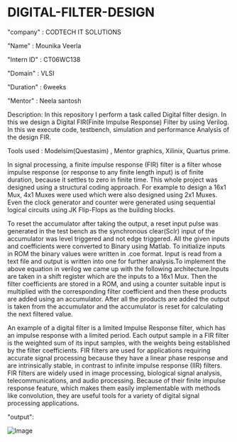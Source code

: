 # DIGITAL-FILTER-DESIGN

"company" : CODTECH IT SOLUTIONS

"Name"  : Mounika Veerla

"Intern ID"  : CT06WC138

"Domain"   :  VLSI

"Duration"   : 6weeks

"Mentor"    :  Neela santosh

Description: 
  In this repository I perform a task called Digital filter design. In this we design a Digital FIR(Finite Impulse Response) Filter by using Verilog. In this we execute code, testbench, simulation and performance Analysis of the design FIR.

Tools used : Modelsim(Questasim) , Mentor graphics, Xilinix, Quartus prime.

In signal processing, a finite impulse response (FIR) filter is a filter whose impulse response (or response to any finite length input) is of finite duration, because it settles to zero in finite time.
This whole project was designed using a structural coding approach. For example to design a 16x1 Mux, 4x1 Muxes were used which were also designed using 2x1 Muxes. Even the clock generator and counter were generated using sequential logical circuits using JK Flip-Flops as the building blocks.

To reset the accumulator after taking the output, a reset input pulse was generated in the test bench as the synchronous clear(Sclr)  input of the accumulator was level triggered and not edge triggered.
All the given inputs and coefficients were converted to Binary using Matlab. To initialize inputs in ROM  the binary values were written in .coe format. Input is read from a text file and output is written into one for further analysis.To implement the above equation in verilog we came up with the following architecture.Inputs are taken in a shift register which are the inputs to a 16x1 Mux. Then the filter coefficients are stored in a ROM, and using a counter suitable input is multiplied with the corresponding filter coefficient and then these products are added using an accumulator. After all the products are added the output is taken from the accumulator and the accumulator is reset for calculating the next filtered value.

An example of a digital filter is a limited Impulse Response filter, which has an impulse response with a limited period. Each output sample in a FIR filter is the weighted sum of its input samples, with the weights being established by the filter coefficients. FIR filters are used for applications requiring accurate signal processing because they have a linear phase response and are intrinsically stable, in contrast to infinite impulse response (IIR) filters. FIR filters are widely used in image processing, biological signal analysis, telecommunications, and audio processing. Because of their finite impulse response feature, which makes them easily implementable with methods like convolution, they are useful tools for a variety of digital signal processing applications.

"output":

![Image](https://github.com/user-attachments/assets/5e071bc1-7f86-4003-abea-fbfe7221dd9f)







